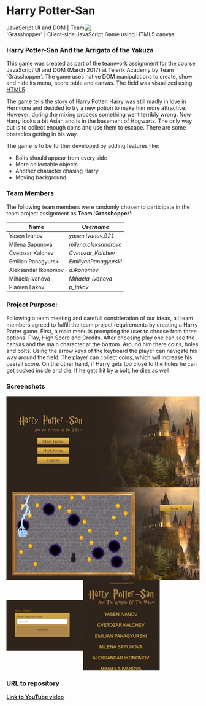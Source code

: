 # Harry Potter-San
  
<img src="https://s-media-cache-ak0.pinimg.com/564x/32/6b/12/326b129b23d6e4427281a8a8d10e35db.jpg" width="300px" align="right">
JavaScript UI and DOM | Team 'Grasshopper' |  Client-side JavaScript Game using HTML5 canvas

### Harry Potter-San And the Arrigato of the Yakuza
This game was created as part of the teamwork assignment for the course JavaScript UI and DOM  (March 2017) at Telerik Academy by Team 'Grasshopper'. The game uses native DOM manipulations to create, show and hide its menu, score table and canvas. The field was visualized using [HTML5](https://developer.mozilla.org/en-US/docs/Web/API/Canvas_API). 

The game tells the story of Harry Potter. Harry was still madly in love in Hermione and decided to try a new potion to make him more attractive. However, during the mixing process something went terribly wrong. Now Harry looks a bit Asian and is in the basement of Hogwarts. The only way out is to collect enough coins and use them to escape. There are some obstacles getting in his way. 

The game is to be further developed by adding features like:
* Bolts should appear from every side
* More collectable objects
* Another character chasing Harry 
* Moving background

### Team Members
The following team members were randomly chosen to participate in the team project assignment as **Team 'Grasshopper'**:


| Name                | *Username*           |
| --------------------| ---------------------|
| Yasen Ivanov        | *yasen.ivanov.921*   |
| Milena Sapunova     | *milena.aleksandrova*|
| Cvetozar Kalchev    | *Cvetozar_Kalchev*   |
| Emilian Panagyurski | *EmiliyanPanagyurski*|
| Aleksandar Ikonomov | *a.ikonomov*         |
| Mihaela Ivanova     | *Mihaela_Ivanova*    |
| Plamen Lakov        | *p_lakov*            |

### Project Purpose:
Following a team meeting and carefull consideration of our ideas, all team members agreed to fulfill the team project requirements by creating a Harry Potter game. First, a main menu is prompting the user to choose from three options: Play, High Score and Credits. After choosing play one can see the canvas and the main character at the bottom. Around him there coins, holes and bolts. Using the arrow keys of the keyboard the player can navigate his way around the field. The player can collect coins, which will increase his overall score. On the other hand, if Harry gets too close to the holes he can get sucked inside and die. If he gets hit by a bolt, he dies as well. 

### Screenshots		   
<img align="center" src="imgs/screenshots/Menu.JPG">
<img align="center" src="imgs/screenshots/Field.JPG"> 
<img align="center" src="imgs/screenshots/NameScore.JPG" width="200px" align="right"><img align="center" src="imgs/screenshots/Credits.JPG" width="200px" align="right"> 
 
### URL to repository
[**Link to YouTube video**](https://www.youtube.com/watch?v=8CXwSBUuxxY&feature=youtu.be)
